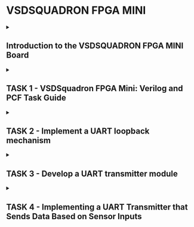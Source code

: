 # VSDSQUADRON FPGA MINI
<details>
  <summary><h2>Introduction to the VSDSQUADRON FPGA MINI Board</h2> </summary>

What is VSDSQUADRON FPGA MINI Board?

* The VSDSQUADRON FPGA MINI is a compact and cost-effective FPGA development board designed for learning and prototyping digital design concepts. 
  
* It is an ideal platform for students and engineers who want to explore FPGA programming, hardware description languages (HDLs), and digital system design.

Key Features of the VSDSQUADRON FPGA MINI Board 

* FPGA chip - Lattice iCE40 series FPGA

   + The Lattice iCE40 series is a family of low-power, small-footprint FPGAs designed for embedded applications. It is known for its energy efficiency, fast startup time, and compatibility with open-source tools.
   + Logic Elements (LEs): Ranges from 384 to 7680 logic elements, depending on the model.
   + SRAM-based FPGA: Uses volatile SRAM for configuration, requiring an external configuration memory.
   + Power Efficient: Operates at low power, making it suitable for battery-powered devices.

* Built-in Oscillator
   
   + An FPGA usually requires an external crystal oscillator to generate clock signals. However, the VSDSQUADRON FPGA MINI comes with an internal oscillator.
   + This feature is very useful as it- Eliminates the need for additional components, Provides a stable clock signal for timing operations, and Enables real-time frequency generation and PWM control for applications like LED dimming and motor control.

* RGB LED

   + The board contains a set of multi-color RGB LED, which allows users to test digital logic by displaying different colors.
   + Red, Green, and Blue LEDs are controlled separately via Verilog.
   + Pulse Width Modulation (PWM) can be used to control brightness and create color variations.

* GPIO Pins (General-Purpose Input/Output)

  + GPIOs are programmable input/output pins that allow the FPGA to communicate with external hardware.
  + Can be configured as input or output.
  + Used to connect with sensors, switches, displays, communication modules (SPI, I2C, UART), and other peripherals.

* Open-Source Friendly FPGA Toolchains

  + Unlike many FPGA vendors that require expensive proprietary tools, the iCE40 series supports open-source FPGA toolchains, making development more accessible.

  </details>

<details>
  <summary><h2>TASK 1 - VSDSquadron FPGA Mini: Verilog and PCF Task Guide</h2> </summary>

STEP 1 - Analyzing the Verilog Code

The provided Verilog code is designed to control an RGB LED using an internal oscillator. Below is a breakdown of its components and functionality:

1. Introduction

- This project involves the design and implementation of an RGB LED controller using Verilog. The design is based on a Lattice iCE40 FPGA, utilizing an internal oscillator and frequency division logic to control the RGB LED's color output. The project focuses on the following key components:

- Internal Oscillator (SB_HFOSC) for clock generation

- Frequency Counter for generating different LED pulse signals

- RGB LED Driver (SB_RGBA_DRV) for controlling LED intensity

2. Module and Ports Description

The Verilog module (top.v) consists of input and output ports that interact with the FPGA hardware components:

Inputs:

- hw_clk: External hardware clock input (not utilized in this implementation as the internal oscillator is used).

Outputs:

- led_red: Controls the red component of the RGB LED.

- led_blue: Controls the blue component of the RGB LED.

- led_green: Controls the green component of the RGB LED.

- testwire: A test signal derived from the internal frequency counter.

3. Internal Oscillator (SB_HFOSC)

- The SB_HFOSC module is an internal high-frequency oscillator provided in the iCE40 FPGA. It operates at a nominal frequency of 48 MHz with programmable dividers (1, 2, 4, or 8). The oscillator is configured as follows:

- Enabled by setting CLKHFPU = 1 (Power-up) and CLKHFEN = 1 (Enable).

- The output CLKHF is used as the main clock source.

4. Frequency Counter Logic

- A 28-bit register (frequency_counter_i) is implemented as a simple counter that increments on every rising edge of the oscillator clock. 

- A specific bit (frequency_counter_i[5]) is extracted to create a lower-frequency test signal for debugging.

5. RGB LED Driver (SB_RGBA_DRV)

The SB_RGBA_DRV module is a current-controlled driver for the RGB LED. The configuration parameters set the current for each color channel and enable the driver. The LED brightness and color switching are controlled by connecting the PWM inputs to different bits of the frequency counter:

- RGB0PWM (Red) = frequency_counter_i[22]

- RGB1PWM (Green) = frequency_counter_i[22]

- RGB2PWM (Blue) = frequency_counter_i[22]

Since all color components use the same frequency counter bit, the LED cycles through different colors based on the oscillator frequency.

6. Functional Behavior

The RGB LED blinks at a frequency derived from frequency_counter_i[22], resulting in visible color transitions. The testwire output provides a signal for monitoring internal behavior.

STEP - 2 - Creating the PCF File

The Physical Constraints File (PCF) is used in FPGA design to specify pin assignments, mapping logical signals in the Verilog code to the actual FPGA package pins. Below is the detailed breakdown for the VSDSquadron FPGA Mini board based on the provided PCF file.

1. The pin assignments
![image](https://github.com/user-attachments/assets/9739dc83-85f0-421e-ba9b-20a7bd76b2bb)

2. Significance of Each Connection
LED Control Pins (led_red, led_blue, led_green)

- These are connected to the RGB LED on the FPGA board.

- The SB_RGBA_DRV module in the Verilog code drives these LEDs.

- The brightness and color are determined by the frequency counter in the code.

Hardware Clock (hw_clk)

- Pin 20 is assigned to receive the hardware oscillator clock.

- In the provided Verilog code, however, an internal oscillator (SB_HFOSC) is used instead of an external clock.

- This means hw_clk is currently not used, but it can be modified to use an external clock if required.

Test Signal (testwire)

- Connected to Pin 17, testwire is assigned bit 5 of the frequency counter (frequency_counter_i[5]).

- This signal allows for observing a divided-down clock for debugging or external monitoring.

Conclusion
The PCF file ensures that logical signals in Verilog are correctly mapped to the hardware pins of the VSDSquadron FPGA Mini board. These mappings are crucial for correct LED operation and debugging.

STEP 3 - Itegating with VSDSquadron FPGA Mini Board
This section describes the process of integrating the Verilog design and PCF file with the VSDSquadron FPGA Mini board and programming the FPGA to observe the RGB LED behavior.

1. Understanding the VSDSquadron FPGA Mini Board

The VSDSquadron FPGA Mini board is an iCE40-based FPGA development board designed for low-power applications. To successfully integrate our Verilog design, we need to:

- Understand the FPGA’s features and pin layout using its datasheet.

- Ensure the physical board connections match the PCF file.

- Use USB-C and FTDI for communication and programming.

2. Understand the FPGA’s features and pin layout using its datasheet and Ensure the physical board connections match the PCF file.

We cross-check the PCF file (VSDSquadronFM.pcf) with the board’s datasheet to ensure the pin mappings align correctly.
![image](https://github.com/user-attachments/assets/9739dc83-85f0-421e-ba9b-20a7bd76b2bb)

Verification:

- Checked board schematics to confirm LED pins are correctly assigned.

- testwire was verified as a debugging signal output.

- hw_clk was mapped but not used, since the Verilog code uses an internal oscillator.

3. Connecting the Board to the Computer
Required Setup:

- USB-C cable for power and communication.

- FTDI drivers installed (for USB-to-serial communication).

- Development tools installed, including yosys, nextpnr, icestorm, and make.

Steps to Connect:

- Plug in the board using a USB-C cable.

- Ensure the system recognizes the FPGA using: lsusb

4. Building and Flashing the Verilog Code

The provided Makefile automates the synthesis and programming process.

Steps to Compile and Program the FPGA:

- Clean previous builds: make clean

This removes old build files.

- Build the project: make build
This runs Yosys (synthesis), nextpnr (place & route), and generates the bitstream file.

- Flash the FPGA: sudo make flash
This uploads the bitstream to the FPGA board.

5. Observing the RGB LED Behavior

After flashing, the RGB LED should exhibit blinking behavior based on the internal oscillator and frequency counter.

Expected Observations:

- The LED changes colors periodically as dictated by frequency_counter_i[22].

- The testwire signal (Pin 17) toggles at a lower frequency, observable on an oscilloscope.

Implementation in Openlane -
The Implementation of the code is shown in the below PHOTOS-
![image](https://github.com/user-attachments/assets/b20b0139-2ea5-4d56-bfdf-2ac327b72a79)
![image](https://github.com/user-attachments/assets/d449328c-9d81-4fe5-8239-b1f5cbc7b30d)
![image](https://github.com/user-attachments/assets/65f3976c-569e-48ee-ad91-fbddc4ac64aa)
![image](https://github.com/user-attachments/assets/19116d96-2122-44ff-bced-eb110572a8be)

   </details>

<details>
  <summary><h2>TASK 2 - Implement a UART loopback mechanism </h2> </summary>

UART and UART loophole mechanism -

UART (Universal Asynchronous Receiver-Transmitter)
  
  - It is a hardware communication protocol used for serial communication between devices.

  - It enables data transmission without requiring a shared clock signal, making it an asynchronous method.

  - UART consists of a transmitter (TX) and a receiver (RX), which communicate using a predetermined baud rate, typically including start and stop bits for synchronization.

  - This protocol is widely used in embedded systems, microcontrollers, and communication modules like Bluetooth and GPS due to its simplicity and reliability.

UART Loophole Mechanism 

- It refers to potential vulnerabilities or unintended behaviors in UART communication that can be exploited for debugging, accessing restricted system functionalities, or even security breaches. 

- These loopholes often arise from improperly secured UART interfaces, allowing attackers to gain low-level access to a device’s firmware, bootloader, or shell.

- Exploiting UART loopholes can lead to unauthorized modifications, data extraction, or system control, making it crucial for developers to implement security measures such as disabling exposed UART ports, requiring authentication, or encrypting transmitted data.

Objective of this task: Implement a UART loopback mechanism where transmitted data is immediately received back, facilitating testing of UART functionality.

<details>
  <summary><h3>STEP 1 - ANALYSIS OF EXISTING CODE </h3> </summary>

Port Analysis

The module defines six ports:

RGB LED Outputs - 

- led_red, led_blue, led_green → Three PWM-driven LED outputs.

UART Communication Pins

   + uarttx → UART Transmit pin (data sent out).

   + uartrx → UART Receive pin (data received).

System Clock Input - 

 - hw_clk → External system clock input.

Internal Component Analysis

1. Internal Oscillator (SB_HFOSC)

- Generates an internal clock signal (int_osc).

- Uses CLKHF_DIV = "0b10" to divide frequency.

- Provides a stable clock source for timing operations.

2. Frequency Counter

- 28-bit counter (frequency_counter_i).

- Increments on every positive clock edge.

- Used for timing signal generation.

3. UART Loopback

- Direct connection between uartrx (input) and uarttx (output).

- Echoes back any received UART data immediately.

- Enables real-time verification of UART communication.

4. RGB LED Driver (SB_RGBA_DRV)

- Controls three independent RGB channels.

- Uses PWM (Pulse Width Modulation) for brightness adjustment.

- Current limiting set to minimum (0b000001) to avoid excessive power consumption.

- Maps UART input to LED intensity, making the LEDs visually reflect incoming UART data.

Operation Analysis

1. UART Input Processing

- Receives UART data via uartrx pin.

- Immediately loops the data back through uarttx.

- Same data also drives RGB LEDs, causing them to react to incoming serial data.

2. LED Control

- RGB LED driver converts UART signal into PWM output.

- All LEDs respond identically to UART input.

- Brightness changes dynamically based on received data values.

3. Timing Generation

- Internal oscillator provides clock reference for stable operation.

- Frequency counter (frequency_counter_i) generates timing signals.

- Used for LED PWM control and UART data synchronization.

</details>

<details>
  <summary><h3>STEP 2 - DESIGN DOCUMENTATION </h3> </summary>
  
Block diagram illustrating the UART loopback architecture

![image](https://github.com/user-attachments/assets/5451994b-31c1-47dc-904e-940379cd1496)

<details>
  <summary><h3>The above diagram depicts the following -</h3> </summary>

1. UART Loopback Mechanism

- The UART receiver (uartrx) captures incoming serial data from an external source (e.g., a PC or microcontroller).

- This data is directly forwarded to the UART transmitter (uarttx), creating a loopback effect where received data is immediately echoed back.

- This setup allows real-time verification of UART communication, ensuring data integrity and debugging capability.

2. Internal Clock Generation & Timing

- A high-frequency oscillator (SB_HFOSC) generates the system clock (int_osc), eliminating the need for an external clock source.

- A 28-bit frequency counter (frequency_counter_i28-bit) increments on each clock cycle, providing internal timing signals.

- These timing signals regulate various system operations, including UART baud rate handling and LED PWM control.

3. RGB LED Control via UART Data

- The RGB Driver (SB_RGBA_DRV) receives UART data and maps it to LED brightness levels using Pulse Width Modulation (PWM).

- All three LEDs (led_red, led_blue, led_green) respond identically, changing brightness based on the received UART values.

- This behavior provides a visual representation of the incoming serial data, making it easier to observe communication activity.

4. Control Signals & Power Management

- The control block (Enable Signals - RGBLEDEN, CURREN) ensures that the RGB LED driver is activated only when needed.

- The current setting (0b000001) is configured to the minimum power level, preventing excessive power consumption while still allowing LED visibility.

- These settings allow efficient operation while maintaining full functionality of the UART-driven LED display.

5. Complete System Integration & Real-Time Testing

- This system combines UART communication, clock generation, LED driving, and control logic into a compact FPGA implementation.

- Testing is straightforward:

Send data through UART (from a PC or another microcontroller).

Verify that the same data is received back (loopback confirmation).

Observe that RGB LEDs respond to the data (visual feedback).

- This integrated design is useful for debugging, UART validation, and real-time embedded system monitoring.

</details>

Circuit diagram showing connections between the FPGA and any peripheral devices used -

![image](https://github.com/user-attachments/assets/d942a45c-94df-46ff-8e2f-4d33277c11f1)

<details>
  <summary><h3>The above diagram depicts the following -</h3> </summary>

- UART Loopback Communication – The UART interface (uartrx / uarttx) receives serial data and immediately transmits it back, enabling real-time verification and debugging. The UART bridge connects external devices for communication.

- Internal Clock & Timing – A high-frequency oscillator (int_osc) generates the system clock, while a 28-bit frequency counter ensures proper timing for UART and LED control.

- RGB LED Control via PWM – The RGB Driver (SB_RGBA_DRV) converts UART data into PWM signals, controlling LED brightness. All LEDs respond based on received UART data.

- Power Supply & Signal Flow – The power supply provides VCC and GND to the FPGA, UART bridge, and RGB LEDs, ensuring stable operation. The PWM control signal modulates LED intensity.

- Efficient & Low-Power Operation – Control signals (RGBLEDEN, CURREN) optimize LED power usage, preventing excessive current draw while maintaining brightness control.

</details>

</details>

<details>
  <summary><h3>STEP 3 - IMPLEMENTATION </h3> </summary>

To transmit the code to the FPGA board

- Create the following files (Makefile, uart_trx - verilog, top module - verilog, pcf file) in a folder under VSDSquadronFM. In this case I have named it uart_loop.

- After doing so, go to the terminal and enter the following commands. Also connect the board to the VM and verify the connection using lsusb. If successful, you will see "Future Technology Devices International" in the output.

      cd

      cd VSDSquadron_FM

      cd uart_loopback

- After this, run the commands "make build", and "sudo make flash". Then, your screen will look like:
![image](https://github.com/user-attachments/assets/13e07c77-159e-4528-b46c-298ecea3114d)


</details>

<details>
  <summary><h3>STEP 4 - VERIFICATION </h3> </summary>

 - To test the UART loopback functionality, we will use Docklight, a specialized serial communication software. This tool allows us to send and receive UART data, verifying whether the FPGA correctly echoes back received messages. 
  
 - First, after downloading and opening Docklight, ensure that your system (not the virtual machine) is connected to the correct communication port (COM port).
 
 - By default, Docklight may select COM1, but you need to verify and change it if necessary. Navigate to Tools > Project Settings, where you can select the appropriate COM port; in this case, it is COM7.
 
 - Additionally, set the baud rate to 9600, as this is the communication speed configured for our FPGA's UART module. This ensures that both Docklight and the FPGA are operating at the same frequency, preventing data mismatches.

- Next, within Docklight, locate the "Send Sequences" section, which allows you to create and send custom UART messages. Double-click on the small blue box under the "Name" column, which will open an editor where you can enter a custom name for your message.

- Select the appropriate format (e.g., ASCII or HEX) and then type the message you wish to send. After entering the message, click "Apply", and verify that your sequence appears in the Send Sequences list.

- This step is essential as it confirms that your message is correctly formatted and ready for transmission. The ability to define and store multiple sequences also makes repeated testing easier, as you can quickly resend predefined messages.

- Finally, to test the loopback functionality, click the arrow beside the message name to send the message through UART. 

- If the FPGA's loopback system is working correctly, you should see the same message appear in the received data log in Docklight. This confirms that data sent from Docklight is successfully received by the FPGA and immediately retransmitted back. 

- If you do not receive the expected message, double-check the COM port settings, baud rate, and UART connections. This method provides a quick and efficient way to verify UART functionality, ensuring that the FPGA correctly processes serial communication.

![image](https://github.com/user-attachments/assets/0869c518-aad6-44cb-9ed8-a3e76e70d582)

</details>

</details>

</details>

<details>
  <summary><h2>TASK 3 - Develop a UART transmitter module </h2> </summary>

INTRODUCTION TO UART TRANSMITTER

- The UART transmitter is responsible for converting parallel data into a serial stream and sending it over a communication line. It follows a standard protocol, beginning with a start bit, followed by data bits, an optional parity bit, and ending with one or more stop bits.

- The transmitter operates at a predefined baud rate, ensuring synchronization with the receiver. When data is available, it is loaded into a shift register, which shifts out the bits sequentially, starting with the least significant bit (LSB). Proper timing and control signals ensure error-free transmission, making UART an efficient and widely used communication protocol in embedded systems.

OBJECTIVE OF TASK - Develop a UART transmitter module capable of sending serial data from the FPGA to an external device.

<details>
  <summary><h3>STEP 1 - STUDY THE EXISTING CODE </h3> </summary>

  - This Verilog module implements an 8N1 UART transmitter, meaning it sends 8 data bits, no parity, and 1 stop bit per frame.
  
  - The module converts an 8-bit parallel data input (txbyte) into a serial output (tx), transmitting it bit by bit at every clock cycle.

MAIN COMPONENTS -

Inputs:

- clk → System clock signal driving the transmission process.

- txbyte[7:0] → The 8-bit data to be transmitted.

- senddata → A trigger signal that starts transmission when high.

Outputs:

- tx → Serial transmit wire, sending the data bit by bit.

- txdone → Indicates when the transmission of a full byte is completed.

Registers & State Variables:

- state → Stores the current state of transmission (Idle, Start, Sending, Done).

- buf_tx → A buffer register that holds the byte being transmitted.

- bits_sent → A counter tracking how many bits have been sent.

- txbit → Holds the current bit value to be transmitted.

Working Process:

1. Idle State (STATE_IDLE)

- The transmitter remains idle (tx stays HIGH).

- When senddata is triggered, it moves to the Start Transmission state.

2. Start Bit (STATE_STARTTX)

- The module sends a Start Bit (LOW = 0) to signal the beginning of data transmission.

- Moves to the transmitting state.

3. Data Transmission (STATE_TXING)

- Sends the 8 data bits one by one, starting from the least significant bit (LSB).

- Uses a shift register (buf_tx >> 1) to shift out each bit on txbit.

- The bits_sent counter increments after each bit transmission.

4. Stop Bit & Completion (STATE_TXDONE)

- After sending all 8 data bits, a Stop Bit (HIGH = 1) is sent.

- The txdone signal is set HIGH, indicating the byte was sent.

- The module then returns to the Idle state, waiting for the next byte.

</details>

<details>
  <summary><h3>STEP 2 - DESIGN DOCUMENT </h3> </summary>

 1. Create a block diagram detailing the UART transmitter module.

![image](https://github.com/user-attachments/assets/23909dc7-65bd-4728-b34a-c19df38bb174)

Data Input and Buffering:

- The Tx byte (8-bit data) is loaded into the buffer (Buf_tx) when the Senddata trigger is received.

- The system operates on a clock signal (Clk), ensuring synchronized data transmission.

State Machine Control and Transmission:

- The state machine manages the transmission by progressing through different states (Idle, Start, Transmit, Stop).

- The Next State Decision block determines transitions based on current state and bit counter.

- The Tx bit (current bit) is sequentially transmitted to the Tx (serial output) line.

Completion and Status Update:

- A bit counter (Bits sent) tracks how many bits have been transmitted.

- Once all bits (including stop bit) are sent, the Transmission Complete Flag is raised, signaling that the UART transmission is finished.


2. Develop a circuit diagram illustrating the FPGA's UART TX pin connection to the receiving device.

![image](https://github.com/user-attachments/assets/5208106d-33bb-4dc8-ac78-661cf7d0cf52)

- UART Transmitter Operation:
The UART transmitter operates at a 3.3V logic level and sends serial data through its TX pin. This pin outputs a digital signal that represents transmitted data bits. However, if the receiving device operates at a different voltage level (e.g., 5V logic), direct connection might cause communication issues or even damage the receiver due to voltage mismatches.

- Signal Conditioning Using Voltage Divider:
To ensure compatibility between the transmitter and receiver, a resistor voltage divider is used. The voltage divider consists of two resistors: R1 (1kΩ) and R2 (2kΩ). These resistors form a passive circuit that reduces the transmitted signal voltage before it reaches the RX pin of the receiving device. The formula for voltage division is:

![image](https://github.com/user-attachments/assets/5decff6a-4492-44fa-9ef8-b228f1997703)


This means that the signal is scaled down to 2.2V, making it safe and readable for the receiving device.

- Receiving Device and Proper Signal Handling:
The adjusted voltage signal is then fed into the RX pin of the receiving device. Since the voltage level is now appropriately scaled down, the receiving device can correctly interpret the transmitted UART data without any risk of voltage damage or miscommunication.

- Common Ground Connection:
A common ground (GND) is essential for proper communication between the UART transmitter and the receiver. Both devices must share the same reference voltage to ensure that logic levels are interpreted correctly. Without a shared ground, the signal could be unstable, leading to errors in communication.

</details>

<details>
  <summary><h3>STEP 3 - IMPLEMENTATION </h3> </summary>

Create the required files inside a folder under VSDSquadron_FM.

Next, open the terminal and navigate to the uart_transmission folder using the following commands:

cd VSDSquadron_FM  
cd uart_transmission  

Once inside the folder, verify the board connection using:

lsusb  

If the board is connected, you will see "Future Technology Devices International" in the output.

Finally, build and flash the code with:

make build  
sudo make flash  

That's it! The code is successfully transmitted.

</details>

<details>
  <summary><h3>STEP 4 - VERIFICATION </h3> </summary>

Install and open PuTTY or you may use docklight.

Verify the correct serial port (e.g., COM7) is connected.

Check the output:

A series of "D" characters should appear.

The RGB LED should be blinking, cycling between red, green, and blue.

If these conditions are met, you have successfully completed the task!

https://drive.google.com/file/d/1C8N5BCpPNtx6H7yrSQd2ao3JO7cgJtFj/view?usp=sharing

</details>
</details>

<details>
  <summary><h2>TASK 4 - Implementing a UART Transmitter that Sends Data Based on Sensor Inputs </h2> </summary>
  
Objective: Implement a UART transmitter that sends data based on sensor inputs, enabling the FPGA to communicate real-time sensor data to an external device.

<details>
  <summary><h3>STEP 1 - STUDY THE EXISTING CODE </h3> </summary>

uart_tx_sense Module Overview
The uart_tx_sense module is a dedicated UART transmitter designed for sensor data transmission. Its architecture consists of three key components:

Data Buffer Management – Stores and synchronizes sensor data.

UART Protocol Controller – Handles framing and transmission sequencing.

Transmission Control Logic – Ensures reliable bit-by-bit data transfer.

Operation Flow
Data Acquisition: Captures valid sensor data in the IDLE state and stores it in a 32-bit buffer.

Transmission Protocol:

START – Sends UART start bit (low).

DATA – Transmits 8 bits sequentially.

STOP – Ensures proper termination with a high bit.

Status Indication:

ready signal indicates readiness for new data.

tx_out provides a continuous UART stream.

Port Analysis
Clock & Reset:

clk – Drives sequential operations.

reset_n – Active-low asynchronous reset.

Data Interface:

data – 32-bit input for sensor readings.

valid – Indicates valid incoming data.

UART Interface:

tx_out – Serial output following UART protocol.

Status Interface:

ready – Signals readiness for new data.

Internal Components
State Machine Controller: Manages protocol states, controls data flow, and ensures correct UART framing.

Data Buffer: Stores and stabilizes incoming sensor data for smooth transmission.

Transmission Controller: Manages bit-by-bit transmission, timing, and start/stop bit generation.  
</details>

<details>
  <summary><h3>STEP 2 - DESIGN DOCUMENTATION </h3> </summary>
BLOCK DIAGRAM

  ![image](https://github.com/user-attachments/assets/34a28a5e-8333-4b33-a242-2078f632c0d0)

CIRCUIT DIAGRAM

![image](https://github.com/user-attachments/assets/1a9dbde0-104f-4c5e-ab6f-236f066bd8fe)

</details>

<details>
  <summary><h3>STEP 3 - IMPLEMENTATION </h3> </summary>
Create the required files inside a folder under VSDSquadron_FM.

Open the terminal and navigate to the uart_tx_sense folder using:

cd VSDSquadron_FM  
cd uart_tx_sense  

Verify the board connection by running:

lsusb  

If connected, you will see "Future Technology Devices International" in the output.

Build and flash the code:

make build  
sudo make flash  

That is it. The code is transmitted.

</details>

<details>
  <summary><h3>STEP 4 - VERIFICATION </h3> </summary>

  Open PuTTY or you may use docklight.

Verify the correct port for serial communication (e.g., COM7).

Check the output:

A series of "D" characters should appear.

The RGB LED should be red.

https://drive.google.com/file/d/1Bb61uY00jVFBbObvupKQVIJ-5vhOMKln/view?usp=sharing

</details>
